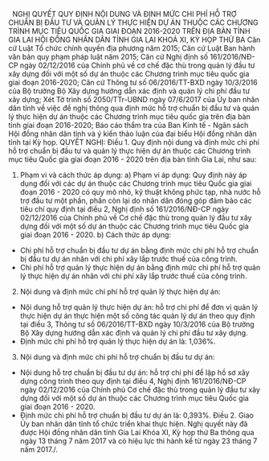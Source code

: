 <jsontable name="bang_0"> </jsontable>
 
NGHỊ QUYẾT
QUY ĐỊNH
NỘI DUNG VÀ ĐỊNH MỨC CHI PHÍ HỖ TRỢ CHUẨN BỊ ĐẦU TƯ VÀ QUẢN LÝ THỰC HIỆN DỰ ÁN
THUỘC CÁC CHƯƠNG TRÌNH MỤC TIÊU QUỐC GIA GIAI ĐOẠN 2016-2020 TRÊN ĐỊA BÀN TỈNH
GIA LAI
HỘI ĐỒNG NHÂN DÂN TỈNH GIA LAI 
KHOÁ XI, KỲ HỌP THỨ BA
Căn cứ Luật Tổ chức chính quyền địa
phương năm 2015;
Căn cứ Luật Ban hành văn bản quy phạm
pháp luật năm 2015;
Căn cứ Nghị định số 161/2016/NĐ-CP 
ngày 02/12/2016 của Chính phủ về cơ chế đặc thù trong
quản lý đầu tư xây dựng đối với một số dự án thuộc các Chương trình mục tiêu quốc
gia giai đoạn 2016-2020;
Căn cứ Thông tư số 06/2016/TT-BXD  ngày
10/3/2016 của Bộ trưởng Bộ Xây dựng hướng dẫn xác định và quản lý chi phí đầu
tư xây dựng;
Xét Tờ trình số 2050/TTr-UBND ngày 07/6/2017 của Ủy ban nhân dân tỉnh về việc đề
nghị thông qua định mức hỗ trợ chuẩn bị đầu tư và quản lý thực hiện dự án thuộc
các Chương trình mục tiêu quốc gia trên địa bàn tỉnh giai đoạn 2016-2020; Báo cáo thẩm tra của Ban Kinh tế - Ngân sách Hội
đồng nhân dân tỉnh và ý kiến thảo luận của đại biểu Hội đồng nhân dân tỉnh tại Kỳ họp.
QUYẾT NGHỊ:
Điều 1.
Quy định nội dung và định mức chi phí hỗ trợ chuẩn bị đầu
tư và quản lý thực hiện dự án thuộc các Chương trình mục tiêu Quốc gia giai
đoạn 2016 - 2020 trên địa bàn tỉnh Gia Lai, như sau:
1. Phạm vi và cách thức áp dụng:
a) Phạm vi áp dụng: Quy định này áp dụng
đối với các dự án thuộc các Chương trình mục tiêu Quốc gia giai đoạn 2016 -
2020 có quy mô nhỏ, kỹ thuật không phức tạp, nhà nước hỗ trợ đầu tư một phần, phần
còn lại do nhân dân đóng góp đảm bảo các tiêu chí quy định tại điều 2, Nghị
định số 161/2016/NĐ-CP  ngày 02/12/2016 của Chính phủ về Cơ chế đặc thù trong
quản lý đầu tư xây dựng đối với một số dự án thuộc các Chương trình mục tiêu
Quốc gia giai đoạn 2016 - 2020.
b) Cách thức áp dụng:
- Chi phí hỗ trợ chuẩn bị đầu tư dự án bằng định mức chi phí hỗ trợ chuẩn bị đầu tư dự án nhân với chi phí xây lắp trước thuế của công trình.
- Chi phí hỗ trợ quản lý thực hiện dự
án bằng định mức chi phí hỗ trợ quản lý thực hiện dự án nhân
với chi phí xây lắp trước thuế của công trình.
2. Nội dung và định mức chi phí hỗ trợ
quản lý thực hiện dự án:
- Nội dung hỗ trợ quản lý thực hiện dự
án: hỗ trợ chi phí để đơn vị quản lý thực hiện dự án thực
hiện một số công tác quản lý dự án theo quy định tại điều 3, Thông tư số
06/2016/TT-BXD  ngày 10/3/2016 của Bộ trưởng Bộ Xây dựng hướng dẫn xác định và
quản lý chi phí đầu tư xây dựng.
- Định mức chi phí hỗ trợ quản lý thực
hiện dự án là: 1,036%.
3. Nội dung và định mức chi phí hỗ trợ
chuẩn bị đầu tư dự án:
- Nội dung hỗ trợ chuẩn bị đầu tư dự án:
hỗ trợ chi phí để lập hồ sơ xây dựng công trình theo quy định tại điều 4, Nghị
định 161/2016/NĐ-CP  ngày 02/12/2016 của Chính phủ Cơ chế đặc thù trong quản lý
đầu tư xây dựng đối với một số dự án thuộc các Chương trình mục tiêu Quốc gia
giai đoạn 2016 - 2020.
- Định mức chi phí hỗ trợ chuẩn bị đầu
tư dự án là: 0,393%.
Điều 2.
Giao Ủy ban nhân dân tỉnh tổ chức triển khai thực hiện.
Nghị quyết này đã được Hội đồng nhân dân
tỉnh Gia Lai Khóa XI, Kỳ họp thứ Ba thông qua ngày 13 tháng 7 năm 2017 và có
hiệu lực thi hành kể từ ngày 23 tháng 7 năm 2017./.
 
<jsontable name="bang_1"> </jsontable>